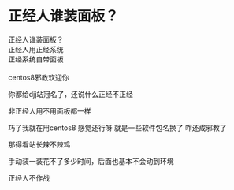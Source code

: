 # 正经人谁装面板？


正经人谁装面板？<br />
正经人用正经系统<br />
正经系统自带面板<br />
<br />
centos8邪教欢迎你

你都给djj站冠名了，还说什么正经不正经

非正经人用不用面板都一样

巧了我就在用centos8 感觉还行呀 就是一些软件包名换了 咋还成邪教了

那得看站长辣不辣鸡

手动装一装花不了多少时间，后面也基本不会动到环境

正经人不作战<img src="static/image/smiley/yct/010.gif" smilieid="41" border="0" alt="" /><img id="aimg_jSSrZ" onclick="zoom(this, this.src, 0, 0, 0)" class="zoom" src="https://cdn.jsdelivr.net/gh/hishis/forum-master/public/images/patch.gif" onmouseover="img_onmouseoverfunc(this)" onload="thumbImg(this)" border="0" alt="" />
